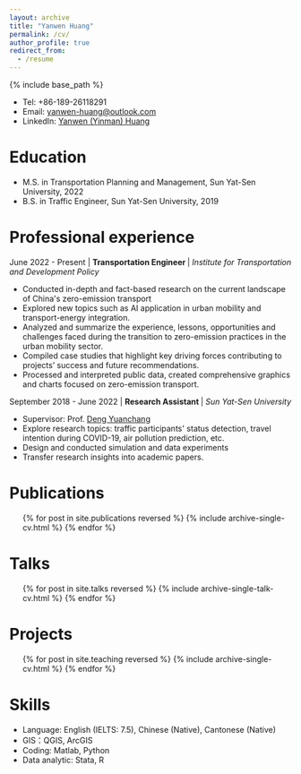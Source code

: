 ```yaml
---
layout: archive
title: "Yanwen Huang"
permalink: /cv/
author_profile: true
redirect_from:
  - /resume
---
```


{% include base_path %}

* Tel: +86-189-26118291
* Email: yanwen-huang@outlook.com
* LinkedIn: [Yanwen (Yinman) Huang](https://www.linkedin.com/in/yanwen-huang-yinman816)

Education
======
* M.S. in Transportation Planning and Management, Sun Yat-Sen University, 2022
* B.S. in Traffic Engineer, Sun Yat-Sen University, 2019

Professional experience
======
June 2022 - Present | <b> Transportation Engineer </b> | <i> Institute for Transportation and Development Policy</i>
* Conducted in-depth and fact-based research on the current landscape of China's zero-emission transport
* Explored new topics such as AI application in urban mobility and transport-energy integration.
* Analyzed and summarize the experience, lessons, opportunities and challenges faced during the transition to zero-emission practices in the urban mobility sector.
* Compiled case studies that highlight key driving forces contributing to projects’ success and future recommendations.
* Processed and interpreted public data, created comprehensive graphics and charts focused on zero-emission transport.

September 2018 - June 2022 | <b> Research Assistant </b> | <i> Sun Yat-Sen University</i>
* Supervisor: Prof. [Deng Yuanchang](https://ise.sysu.edu.cn/teacher/DengYuanchang)
* Explore research topics: traffic participants' status detection, travel intention during COVID-19, air pollution prediction, etc.
* Design and conducted simulation and data experiments
* Transfer research insights into academic papers.

Publications
======
  <ul>{% for post in site.publications reversed %}
    {% include archive-single-cv.html %}
  {% endfor %}</ul>
  
Talks
======
  <ul>{% for post in site.talks reversed %}
    {% include archive-single-talk-cv.html  %}
  {% endfor %}</ul>
  
Projects
======
  <ul>{% for post in site.teaching reversed %}
    {% include archive-single-cv.html %}
  {% endfor %}</ul>

Skills
======
* Language: English (IELTS: 7.5), Chinese (Native), Cantonese (Native)
* GIS：QGIS, ArcGIS
* Coding: Matlab, Python
* Data analytic: Stata, R
